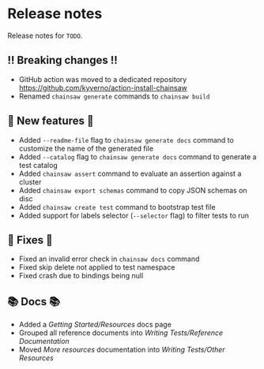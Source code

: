 # Release notes

Release notes for `TODO`.

<!--
## 💫 New features 💫

## ✨ UI changes ✨

## ⭐ Examples ⭐

## ⛵ Tutorials ⛵

## 🎸 Misc 🎸
-->

## ‼️ Breaking changes ‼️

- GitHub action was moved to a dedicated repository https://github.com/kyverno/action-install-chainsaw
- Renamed `chainsaw generate` commands to `chainsaw build`

## 💫 New features 💫

- Added `--readme-file` flag to `chainsaw generate docs` command to customize the name of the generated file
- Added `--catalog` flag to `chainsaw generate docs` command to generate a test catalog
- Added `chainsaw assert` command to evaluate an assertion against a cluster
- Added `chainsaw export schemas` command to copy JSON schemas on disc
- Added `chainsaw create test` command to bootstrap test file
- Added support for labels selector (`--selector` flag) to filter tests to run

## 🔧 Fixes 🔧

- Fixed an invalid error check in `chainsaw docs` command
- Fixed skip delete not applied to test namespace
- Fixed crash due to bindings being null

## 📚 Docs 📚

- Added a _Getting Started/Resources_ docs page
- Grouped all reference documents into _Writing Tests/Reference Documentation_
- Moved _More resources_ documentation into _Writing Tests/Other Resources_

